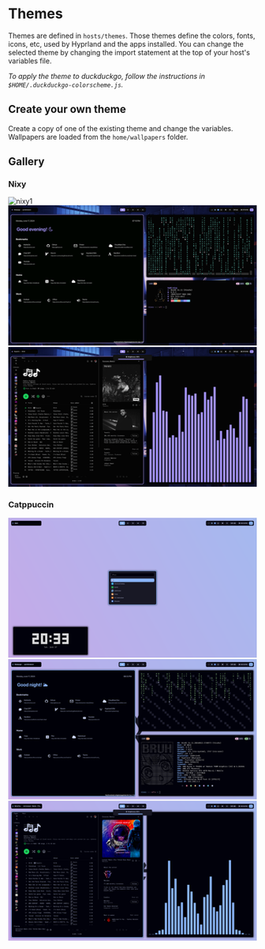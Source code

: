 # Themes

Themes are defined in `hosts/themes`. Those themes define the colors, fonts, icons, etc, used by Hyprland and the apps installed.
You can change the selected theme by changing the import statement at the top of your host's variables file.

*To apply the theme to duckduckgo, follow the instructions in `$HOME/.duckduckgo-colorscheme.js`.*

## Create your own theme

Create a copy of one of the existing theme and change the variables.
Wallpapers are loaded from the `home/wallpapers` folder.

## Gallery

### Nixy

![nixy1](src/nixy/1.png)
![nixy2](src/nixy/2.png)
![nixy3](src/nixy/3.png)

### Catppuccin

![catppuccin1](src/catppuccin/1.png)
![catppuccin2](src/catppuccin/2.png)
![catppuccin3](src/catppuccin/3.png)
